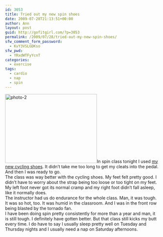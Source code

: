 ```yaml
---
id: 3053
title: Tried out my new spin shoes
date: 2009-07-28T21:13:51+00:00
author: Ann
layout: post
guid: http://gofitgirl.com/?p=3053
permalink: /2009/07/28/tried-out-my-new-spin-shoes/
sfw_comment_form_password:
  - KvY3VSLGDKso
sfw_pwd:
  - YRxdWTFyYcnT
categories:
  - exercise
tags:
  - cardio
  - nap
  - spin
---
```

<img class="alignleft size-medium wp-image-3054" title="photo-2" src="http://gofitgirl.com/blog/wp-content/uploads/2009/07/photo-2-300x225.jpg" alt="photo-2" width="300" height="225" />In spin class tonight I used [my new cycling shoes](http://www.pearlizumi.com/product.php?mode=view&pc_id=103&product_id=1239771). It didn&#8217;t take me too long to get my cleats into the pedal. And then I was ready to go.  
The class was way better with the cycling shoes. My feet felt pretty good. I didn&#8217;t have to worry about the strap being too loose or too tight on my feet. My left foot never got its normal cramp and my right foot didn&#8217;t fall asleep, like it normally does.  
The instructor had us do endurance for the whole class. Man, it was tough. It was so hot, too. It was humid in the classroom. And I was in the front row being blasted by the tornado fan.  
I have been doing spin pretty consistently for more than a year and man, it is still tough. I definitely have gotten better. But that class still kicks my butt every time. I do have to say I usually sleep pretty well on Tuesday and Thursday nights and I usually need a nap on Saturday afternoons.